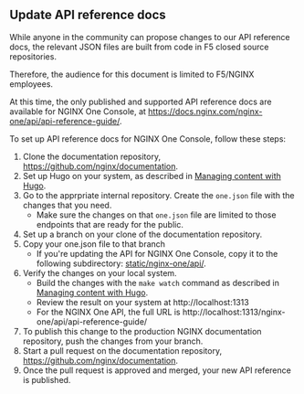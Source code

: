 ## Update API reference docs

While anyone in the community can propose changes to our API reference docs, the relevant JSON files are built from code in F5 closed source repositories.

Therefore, the audience for this document is limited to F5/NGINX employees. 

At this time, the only published and supported API reference docs are available for NGINX One Console, at https://docs.nginx.com/nginx-one/api/api-reference-guide/.

To set up API reference docs for NGINX One Console, follow these steps:

1. Clone the documentation repository, https://github.com/nginx/documentation. 
1. Set up Hugo on your system, as described in [Managing content with Hugo](/documentation/writing-hugo.md).
1. Go to the apprpriate internal repository. Create the `one.json` file with the changes that you need.
   - Make sure the changes on that `one.json` file are limited to those endpoints that are ready for the public.
1. Set up a branch on your clone of the documentation repository.
1. Copy your one.json file to that branch
   - If you're updating the API for NGINX One Console, copy it to the following subdirectory: [static/nginx-one/api/](https://github.com/nginx/documentation/tree/feat-api-self-serve-process/static/nginx-one/api).
1. Verify the changes on your local system. 
   - Build the changes with the `make watch` command as described in [Managing content with Hugo](/documentation/writing-hugo.md).
   - Review the result on your system at http://localhost:1313
   - For the NGINX One API, the full URL is http://localhost:1313/nginx-one/api/api-reference-guide/
1. To publish this change to the production NGINX documentation repository, push the changes from your branch. 
1. Start a pull request on the documentation repository, https://github.com/nginx/documentation.
1. Once the pull request is approved and merged, your new API reference is published.
